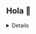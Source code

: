 ## Hola 👋

<details><sumary>Cursos Finalizados</sumary>

  - ✔ Finalice el Curso de Full Stack con EGG (ARGENTINA PROGRAMA 4.0)
  - ✔ Finalice el bootcamp de Alkemy en Python + Django
  - ✔ Finalice el cursado de Mil Programadores Salteños en Python 🐍
</details>

